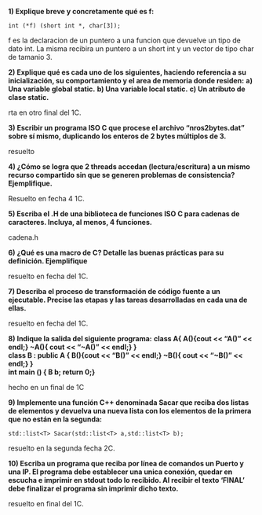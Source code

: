 **1) Explique breve y concretamente qué es f:**  
```
int (*f) (short int *, char[3]);
```
f es la declaracion de un puntero a una funcion que devuelve un tipo de dato int. La misma recibira un puntero a un short int y un vector de tipo char de tamanio 3.

**2) Explique qué es cada uno de los siguientes, haciendo referencia a su inicialización, su comportamiento y el area de memoria donde residen:**
  **a) Una variable global static.**
  **b) Una variable local static.**
  **c) Un atributo de clase static.**

rta en otro final del 1C.

**3) Escribir un programa ISO C que procese el archivo “nros2bytes.dat” sobre sí mismo, duplicando los enteros de 2 bytes múltiplos de 3.**

resuelto

**4) ¿Cómo se logra que 2 threads accedan (lectura/escritura) a un mismo recurso compartido sin que se generen problemas de consistencia? Ejemplifique.**

Resuelto en fecha 4 1C.

**5) Escriba el .H de una biblioteca de funciones ISO C para cadenas de caracteres. Incluya, al menos, 4 funciones.**

cadena.h

**6) ¿Qué es una macro de C? Detalle las buenas prácticas para su definición. Ejemplifique**

resuelto en fecha del 1C.

**7) Describa el proceso de transformación de código fuente a un ejecutable. Precise las etapas y las tareas desarrolladas en cada una de ellas.**

resuelto en fecha del 1C.

**8) Indique la salida del siguiente programa:**
**class A{ A(){cout << “A()” << endl;}       ~A(){ cout << “~A()” << endl;} }**  
**class B : public A { B(){cout << “B()” << endl;}     ~B(){ cout << “~B()” << endl;} }**      
**int main () { B b; return 0;}**

hecho en un final de 1C

**9) Implemente una función C++ denominada Sacar que reciba dos listas de elementos y devuelva una nueva lista con los elementos de la primera que no están en la segunda:**
```
std::list<T> Sacar(std::list<T> a,std::list<T> b);
```

resuelto en la segunda fecha 2C.

**10) Escriba un programa que reciba por línea de comandos un Puerto y una IP. El programa debe establecer una unica conexión, quedar en escucha e imprimir en stdout todo lo recibido. Al recibir el texto ‘FINAL’ debe finalizar el programa sin imprimir dicho texto.**

resuelto en final del 1C.
